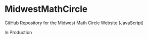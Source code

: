 # MidwestMathCircle
GitHub Repository for the Midwest Math Circle Website (JavaScript)

In Production
